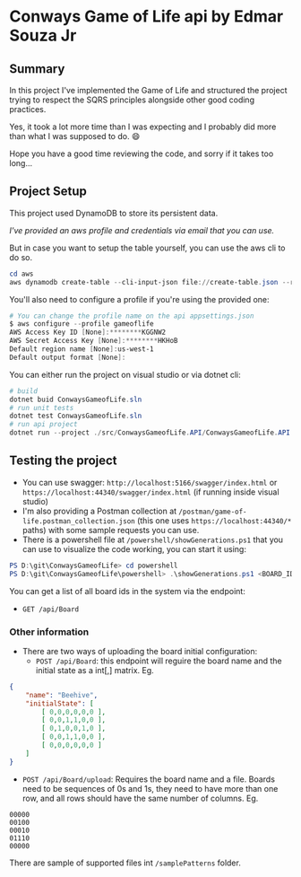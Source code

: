 # Conways Game of Life api by Edmar Souza Jr

## Summary

In this project I've implemented the Game of Life and structured the project trying to respect the SQRS principles alongside other good coding practices. 

Yes, it took a lot more time than I was expecting and I probably did more than what I was supposed to do. :smile:

Hope you have a good time reviewing the code, and sorry if it takes too long...

## Project Setup
This project used DynamoDB to store its persistent data. 

*I've provided an aws profile and credentials via email that you can use.*

But in case you want to setup the table yourself, you can use the aws cli to do so.

```powershell
cd aws
aws dynamodb create-table --cli-input-json file://create-table.json --region us-west-1
```
You'll also need to configure a profile if you're using the provided one:

```powershell
# You can change the profile name on the api appsettings.json
$ aws configure --profile gameoflife
AWS Access Key ID [None]:********KGGNW2
AWS Secret Access Key [None]:********HKHoB
Default region name [None]:us-west-1
Default output format [None]:
```

You can either run the project on visual studio or via dotnet cli:

```powershell
# build
dotnet buid ConwaysGameofLife.sln
# run unit tests
dotnet test ConwaysGameofLife.sln
# run api project
dotnet run --project ./src/ConwaysGameofLife.API/ConwaysGameofLife.API.csproj
```

## Testing the project

- You can use swagger: `http://localhost:5166/swagger/index.html` or `https://localhost:44340/swagger/index.html` (if running inside visual studio)
- I'm also providing a Postman collection at `/postman/game-of-life.postman_collection.json` (this one uses `https://localhost:44340/*` paths) with some sample requests you can use. 
- There is a powershell file at `/powershell/showGenerations.ps1` that you can use to visualize the code working, you can start it using:

```powershell
PS D:\git\ConwaysGameofLife> cd powershell
PS D:\git\ConwaysGameofLife\powershell> .\showGenerations.ps1 <BOARD_ID>
```
You can get a list of all board ids in the system  via the endpoint:
- `GET /api/Board`

### Other information

- There are two ways of uploading the board initial configuration:
  - `POST /api/Board`: this endpoint will reguire the board name and the initial state as a int[,] matrix. Eg.
```json
{
    "name": "Beehive",
    "initialState": [
        [ 0,0,0,0,0,0 ],
        [ 0,0,1,1,0,0 ],
        [ 0,1,0,0,1,0 ],
        [ 0,0,1,1,0,0 ],
        [ 0,0,0,0,0,0 ]
    ]
}
```

  - `POST /api/Board/upload`: Requires the board name and a file. Boards need to be sequences of 0s and 1s, they need to have more than one row, and all rows should have the same number of columns. Eg.
```
00000
00100
00010
01110
00000
  ```
  There are sample of supported files int `/samplePatterns` folder. 